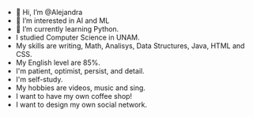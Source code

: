 - 👋 Hi, I’m @Alejandra
- 👀 I’m interested in AI and ML  
- 🌱 I’m currently learning Python.
- I studied Computer Science in UNAM.
- My skills are writing, Math, Analisys, Data Structures, Java, HTML and CSS.
- My English level are 85%.
- I'm patient, optimist, persist, and detail.
- I'm self-study.
- My hobbies are videos, music and sing.
- I want to have my own coffee shop!
- I want to design my own social network.
